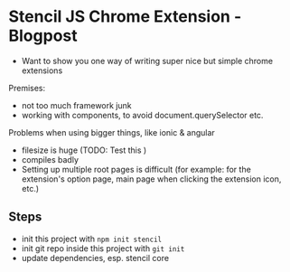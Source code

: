 # Stencil JS Chrome Extension - Blogpost 

- Want to show you one way of writing super nice but simple chrome extensions

Premises: 
- not too much framework junk
- working with components, to avoid document.querySelector etc. 

Problems when using bigger things, like ionic & angular 
- filesize is huge (TODO: Test this )
- compiles badly
- Setting up multiple root pages is difficult (for example: for the extension's option page, main page when clicking the extension icon, etc.)

## Steps

- init this project with `npm init stencil`
- init git repo inside this project with `git init`
- update dependencies, esp. stencil core